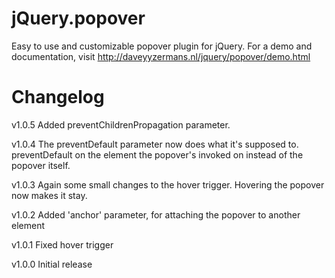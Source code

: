 # jQuery.popover

Easy to use and customizable popover plugin for jQuery. For a demo and
documentation, visit http://daveyyzermans.nl/jquery/popover/demo.html

# Changelog

v1.0.5
Added preventChildrenPropagation parameter.

v1.0.4
The preventDefault parameter now does what it's supposed to. preventDefault on the element the popover's invoked on instead of the popover itself.

v1.0.3
Again some small changes to the hover trigger. Hovering the popover now makes it stay.

v1.0.2
Added 'anchor' parameter, for attaching the popover to another element

v1.0.1
Fixed hover trigger

v1.0.0
Initial release